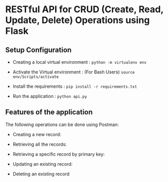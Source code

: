 # RESTful API for CRUD (Create, Read, Update, Delete) Operations using Flask

## Setup Configuration

- Creating a local virtual environment : `python -m virtualenv env`

- Activate the Virtual environment : (For Bash Users) `source env/Scripts/activate`

- Install the requirements : `pip install -r requirements.txt`

- Run the application : `python api.py`

## Features of the application

The following operations can be done using Postman:

- Creating a new record:

- Retrieving all the records:

- Retrieving a specific record by primary key:

- Updating an existing record:

- Deleting an existing record